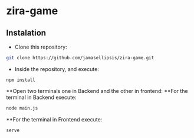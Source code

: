 # zira-game

## Instalation
*  Clone this repository:
```sh
git clone https://github.com/jamasellipsis/zira-game.git
```
* Inside the repository, and execute:
```
npm install
```
**Open two terminals one in Backend and the other in frontend:
**For the terminal in Backend execute:
```sh
node main.js
```
**For the terminal in Frontend execute:
```sh
serve
```
